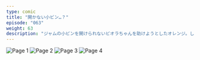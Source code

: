 ```yaml
---
type: comic
title: "開かない小ビン…？"
episode: "063"
weight: 63
description: "ジャムの小ビンを開けられないビオラちゃんを助けようとしたオレンジ。しかし、勢いあまってジャムをぶちまけてしまいました… 😭"
---
```


![Page 1](name-1.jpg)
![Page 2](name-2.jpg)
![Page 3](name-3.jpg)
![Page 4](name-4.jpg)

